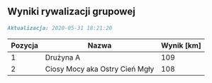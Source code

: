 ## Wyniki rywalizacji grupowej

```markdown
Aktualizacja: 2020-05-31 18:21:20
```

Pozycja | Nazwa | Wynik [km] |
------------ | -------------  | -------------
 1 |Drużyna A | 109 
 2 |Ciosy Mocy aka Ostry Cień Mgły | 108